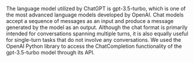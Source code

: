 The language model utilized by ChatGPT is gpt-3.5-turbo, which is one of the most advanced language models developed by OpenAI. Chat models accept a sequence of messages as an input and produce a message generated by the model as an output. Although the chat format is primarily intended for conversations spanning multiple turns, it is also equally useful for single-turn tasks that do not involve any conversations. We used the OpenAI Python library to access the ChatCompletion functionality of the gpt-3.5-turbo model through its API. 
